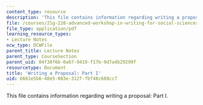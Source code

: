 ```yaml
---
content_type: resource
description: 'This file contains information regarding writing a proposal: Part I.'
file: /courses/21g-228-advanced-workshop-in-writing-for-social-sciences-and-architecture-els-spring-2007/6661e5b648e5083e312ffbf48c688cc7_MIT21G.228S07_proposal.pdf
file_type: application/pdf
learning_resource_types:
- Lecture Notes
ocw_type: OCWFile
parent_title: Lecture Notes
parent_type: CourseSection
parent_uid: 04f30f6b-0a67-9419-f17b-9d7a4b29299f
resourcetype: Document
title: 'Writing a Proposal: Part I'
uid: 6661e5b6-48e5-083e-312f-fbf48c688cc7
---
```

This file contains information regarding writing a proposal: Part I.

